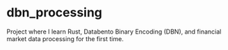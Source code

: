 # dbn_processing

Project where I learn Rust, Databento Binary Encoding (DBN), and
financial market data processing for the first time.
